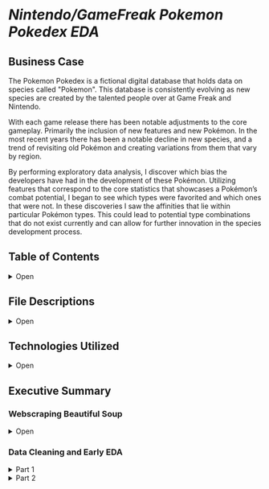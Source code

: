 

# *Nintendo/GameFreak Pokemon Pokedex EDA*

## Business Case 

The Pokemon Pokedex is a fictional digital database that holds data on species called "Pokemon". This database is consistently evolving as new species are created by the talented people over at Game Freak and Nintendo.

With each game release there has been notable adjustments to the core gameplay. Primarily the inclusion of new features and new Pokémon. In the most recent years there has been a notable decline in new species, and a trend of revisiting old Pokémon and creating variations from them that vary by region.

By performing exploratory data analysis, I discover which bias the developers have had in the development of these Pokémon. Utilizing features that correspond to the core statistics that showcases a Pokémon’s combat potential, I began to see which types were favorited and which ones that were not. In these discoveries I saw the affinities that lie within particular Pokémon types. This could lead to potential type combinations that do not exist currently and can allow for further innovation in the species development process.



## Table of Contents

<details>
    <summary>Open</summary>

        1. File Descriptions
        2. Technologies Used
        3. Executive Summary

</details>

## File Descriptions

<details>
    <summary>Open</summary>

- bulbapedia_webscraper.py: Python Script that scrapes bulbapedia on pokemon to add to the pokedex.
- bulbapedia_data.csv: pokedex pre-clean.
- cleaned_pokedex.csv: pokedex post-clean.
- Pokemon_Pokedex_EDA.ipynb: jupyter notebook on data anaylsis.

</details>

## Technologies Utilized

<details>
    <summary>Open</summary>

        1. Python3
        2. Pandas
        3. Matplotlib
        4. Seaborn
        5. ski-kit learn
        6. Numpy
        7. Beautiful Soup
</details>

 ## Executive Summary

### Webscraping Beautiful Soup
<details>
    <summary>Open</summary>
    <h3>Webscraping</h3>
    <h4>Goal</h4>
    <p>The goal set for this project is to produce value for game freak and nintendo pokemon development team. This can be acomplished by identifying their bias within the species development process and locating the untapped potential of species type combinations. The primary hypothesis was "Do pokemon types influence stat distributions ?" The secondary question was "Are those pokemon types more favorable when it comes to stat distributions " The final question being "How can I express stat combinations as roles that pokemon play to categorize these types functionality in a real world scenerio" e.g combat is one of the game core mechanics so a role one pokemon serves in combat can be described as a "physical sweeper" a stat combination of Physical attack and speed.</p>
    <h4>Features Scraped</h4>
        <ul>
        <li>Dex No</li> 
        <li>Name</li>
        <li>Generation</li>
        <li>Primary Type</li>
        <li>Secondary Type</li>
        <li>Health</li>
        <li>Attack</li>
        <li>Defense</li>
        <li>Sp. Attack</li>
        <li>Sp. Defense</li>
        <li>Speed</li>
        <li>BST</li>
        </ul>
</details> 

### Data Cleaning and Early EDA
<details>
    <summary>Part 1</summary>
    <h3>Data Cleaning</h3>
    <p>The Data scraped presented a shape of 958 rows and 12 columns, due to messy nature of scraped data I had to performing some cleaning. This included filling the NaN values, removing duplicates, replacing column values, and appending missing rows.</p>
    <p>The cleaned pokedex (dataset) now has a shape of 892 rows and 19 columns. The added columns are a combination of features that categorize and classify species roles in combat.</p>
</details>

<details>
    <summary>Part 2</summary>
    <h3>Early Eda</h3>
    <p>The newly cleaned pokedex in addition with the added features can present some interesting insights. With my intial hypothesis to see if species type influence stat distributions, I plot each type compared to one of the primary features.
    <h5>Attack Violin Plot Distributions of all 18 types</h5>
<img src="https://github.com/AlignedMind/Pokedex_EDA_Project/blob/master/Analysis_Images/attack_violin.png?raw=true" alt="Attack Violin Plot">
    The median values for Fighting and Dragon types are the highest amongst all others types with no major outliers. To inspect those further I compared the types with the speed distribution. I selected the speed feature as this is the second feature that comprises the combination for the created feature "Physical Sweeper". This feature categorizes a species that has a high affinity for attacking fast.
    <h5>Speed Violin Plot Distributions of all 18 types</h5>
<img src="https://github.com/AlignedMind/Pokedex_EDA_Project/blob/master/Analysis_Images/speed_violin.png?raw=true" alt="Speed Violin Plot">
    The median values for Dragon type speed appears to be really high again in comparasion to the other types. Fighting appears to be lower, while electric and fire show high medians and distributions for speed. This leads me to inspect the physical sweeping capabilties of each type by plotting the medians values.
    <h5>Physical Sweeper Plot of all 18 types</h5>
<img src="https://github.com/AlignedMind/Pokedex_EDA_Project/blob/master/Analysis_Images/ps_barplot.png?raw=true" alt="Physical Sweeper Bar Plot">
    The Dragon, Fighting, Fire and Electric are all types that were previously identified for having high attack, high speed, or a combination of both. I want to further explore this data to see if there is a trend.Particularly types having high affinities in the features I created that comprise of stat combinations.
</p>

</details>



    


